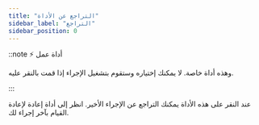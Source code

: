 ```yaml
---
title: "التراجع عن الأداة"
sidebar_label: "التراجع"
sidebar_position: 0
---
```


::note ⚡ أداة عمل

وهذه أداة خاصة. لا يمكنك إختياره وستقوم بتشغيل الإجراء إذا قمت بالنقر عليه.

:::

عند النقر على هذه الأداة يمكنك التراجع عن الإجراء الأخير. انظر إلى أداة إعادة [](redo) لإعادة القيام بآخر إجراء لك.
